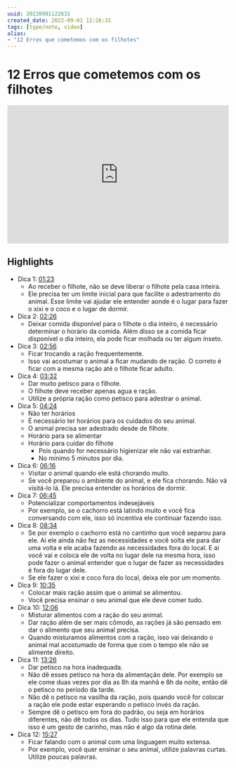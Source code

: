```yaml
---
uuid: 20220901122631
created_date: 2022-09-01 12:26:31
tags: [type/note, video]
alias:
- "12 Erros que cometemos com os filhotes"
---
```

# 12 Erros que cometemos com os filhotes
<iframe width="100%" height="315" src="https://www.youtube.com/embed/l_o6eZufzOY" title="YouTube video player" frameborder="0" allow="accelerometer; autoplay; clipboard-write; encrypted-media; gyroscope; picture-in-picture" allowfullscreen></iframe>

## Highlights
- Dica 1: [01:23](https://www.youtube.com/watch?v=l_o6eZufzOY#t=83.16136)
	- Ao receber o filhote, não se deve liberar o filhote pela casa inteira. 
	- Ele precisa ter um limite inicial para que facilite o adestramento do animal. Esse limite vai ajudar ele entender aonde é o lugar para fazer o xixi e o coco e o lugar de dormir.
- Dica 2: [02:26](https://www.youtube.com/watch?v=l_o6eZufzOY#t=146.06384313542176)
	- Deixar comida disponível para o filhote o dia inteiro, é necessário determinar o horário da comida. Além disso se a comida ficar disponível o dia inteiro, ela pode ficar molhada ou ter algum inseto.
- Dica 3: [02:56](https://www.youtube.com/watch?v=l_o6eZufzOY#t=176.1808719294281)
	- Ficar trocando a ração frequentemente.
	- Isso vai acostumar o animal a ficar mudando de ração. O correto é ficar com a mesma ração até o filhote ficar adulto.
- Dica 4: [03:32](https://www.youtube.com/watch?v=l_o6eZufzOY#t=212.78895205149843)
	- Dar muito petisco para o filhote.
	- O filhote deve receber apenas agua e ração.
	- Utilize a própria ração como petisco para adestrar o animal.
- Dica 5: [04:24](https://www.youtube.com/watch?v=l_o6eZufzOY#t=264.2883801182556)
	- Não ter horários
	- É necessário ter horários para os cuidados do seu animal.
	- O animal precisa ser adestrado desde de filhote.
	- Horário para se alimentar
	- Horário para cuidar do filhote
		- Pois quando for necessário higienizar ele não vai estranhar.
		- No minimo 5 minutos por dia.
- Dica 6: [06:16](https://www.youtube.com/watch?v=l_o6eZufzOY#t=376.09282997901914)
	- Visitar o animal quando ele está chorando muito.
	- Se você preparou o ambiente do animal, e ele fica chorando. Não vá visitá-lo lá. Ele precisa entender os horários de dormir.
- Dica 7: [06:45](https://www.youtube.com/watch?v=l_o6eZufzOY#t=405.0179029809265)
	- Potencializar comportamentos indesejáveis
	- Por exemplo, se o cachorro está latindo muito e você fica conversando com ele, isso só incentiva ele continuar fazendo isso.
- Dica 8: [08:34](https://www.youtube.com/watch?v=l_o6eZufzOY#t=514.707299)
	- Se por exemplo o cachorro está no cantinho que você separou para ele. Ai ele ainda não fez as necessidades e você solta ele para dar uma volta e ele acaba fazendo as necessidades fora do local. E ai você vai e coloca ele de volta no lugar dele na mesma hora, isso pode fazer o animal entender que o lugar de fazer as necessidades é fora do lugar dele.
	- Se ele fazer o xixi e coco fora do local, deixa ele por um momento.
- Dica 9: [10:35](https://www.youtube.com/watch?v=l_o6eZufzOY#t=635.0301058645782)
	- Colocar mais ração assim que o animal se alimentou.
	- Você precisa ensinar o seu animal que ele deve comer tudo.
- Dica 10: [12:06](https://www.youtube.com/watch?v=l_o6eZufzOY#t=726.1309221239777)
	- Misturar alimentos com a ração do seu animal.
	- Dar ração além de ser mais cômodo, as rações já são pensado em dar o alimento que seu animal precisa.
	- Quando misturamos alimentos com a ração, isso vai deixando o animal mal acostumado de forma que com o tempo ele não se alimente direito.
- Dica 11: [13:26](https://www.youtube.com/watch?v=l_o6eZufzOY#t=806.069834)
	- Dar petisco na hora inadequada.
	- Não dê esses petisco na hora da alimentação dele. Por exemplo se ele come duas vezes por dia as 8h da manhã e 8h da noite, então dê o petisco no período da tarde.
	- Não dê o petisco na vasilha da ração, pois quando você for colocar a ração ele pode estar esperando o petisco invés da ração.
	- Sempre dê o petisco em fora do padrão, ou seja em horários diferentes, não dê todos os dias. Tudo isso para que ele entenda que isso é um gesto de carinho, mas não é algo da rotina dele.
- Dica 12: [15:27](https://www.youtube.com/watch?v=l_o6eZufzOY#t=927.040475)
	- Ficar falando com o animal com uma linguagem muito extensa.
	- Por exemplo, você quer ensinar o seu animal, utilize palavras curtas. Utilize poucas palavras.